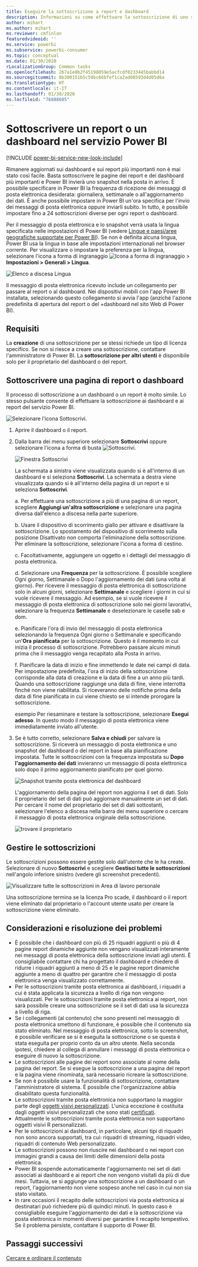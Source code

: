 ```yaml
---
title: Eseguire la sottoscrizione a report e dashboard
description: Informazioni su come effettuare la sottoscrizione di uno snapshot di un report o un dashboard di Power BI inviato tramite posta elettronica.
author: mihart
ms.author: mihart
ms.reviewer: cmfinlan
featuredvideoid: ''
ms.service: powerbi
ms.subservice: powerbi-consumer
ms.topic: conceptual
ms.date: 01/30/2020
rLocalizationGroup: Common tasks
ms.openlocfilehash: 267a1e8b2f45198059e5acfcdf0233445babbd14
ms.sourcegitcommit: 8b300151b5c59bc66bfef1ca2ad08593d4d05d6a
ms.translationtype: HT
ms.contentlocale: it-IT
ms.lasthandoff: 01/30/2020
ms.locfileid: "76888605"
---
```

# <a name="subscribe-to-a-report-or-dashboard-in-the-power-bi-service"></a>Sottoscrivere un report o un dashboard nel servizio Power BI 

[!INCLUDE [power-bi-service-new-look-include](../includes/power-bi-service-new-look-include.md)]

Rimanere aggiornati sui dashboard e sui report più importanti non è mai stato così facile. Basta sottoscrivere le pagine dei report e dei dashboard più importanti e Power BI invierà uno snapshot nella posta in arrivo. È possibile specificare in Power BI la frequenza di ricezione dei messaggi di posta elettronica desiderata: giornaliera, settimanale o all'aggiornamento dei dati. È anche possibile impostare in Power BI un'ora specifica per l'invio dei messaggi di posta elettronica oppure inviarli subito.  In tutto, è possibile impostare fino a 24 sottoscrizioni diverse per ogni report o dashboard.  

Per il messaggio di posta elettronica e lo snapshot verrà usata la lingua specificata nelle impostazioni di Power BI (vedere [Lingue e paesi/aree geografiche supportate per Power BI](../supported-languages-countries-regions.md)). Se non è definita alcuna lingua, Power BI usa la lingua in base alle impostazioni internazionali nel browser corrente. Per visualizzare o impostare la preferenza per la lingua, selezionare l'icona a forma di ingranaggio ![Icona a forma di ingranaggio](./media/end-user-subscribe/power-bi-settings-icon.png) > **Impostazioni > Generali > Lingua**. 

![Elenco a discesa Lingua](./media/end-user-subscribe/power-bi-language.png)

Il messaggio di posta elettronica ricevuto include un collegamento per passare al report o al dashboard. Nei dispositivi mobili con l'app Power BI installata, selezionando questo collegamento si avvia l'app (anziché l'azione predefinita di apertura del report o del +dashboard nel sito Web di Power BI).


## <a name="requirements"></a>Requisiti
La **creazione** di una sottoscrizione per se stessi richiede un tipo di licenza specifico. Se non si riesce a creare una sottoscrizione, contattare l'amministratore di Power BI. La **sottoscrizione per altri utenti** è disponibile solo per il proprietario del dashboard o del report. 

## <a name="subscribe-to-a-dashboard-or-a-report-page"></a>Sottoscrivere una pagina di report o dashboard
Il processo di sottoscrizione a un dashboard o un report è molto simile. Lo stesso pulsante consente di effettuare la sottoscrizione ai dashboard e ai report del servizio Power BI.
 
![Selezionare l'icona Sottoscrivi](./media/end-user-subscribe/power-bi-subscribe.png).

1. Aprire il dashboard o il report.
2. Dalla barra dei menu superiore selezionare **Sottoscrivi** oppure selezionare l'icona a forma di busta ![Sottoscrivi](./media/end-user-subscribe/power-bi-icon-envelope.png).
   


   ![Finestra Sottoscrivi](./media/end-user-subscribe/power-bi-emails-numbered.png)
    
    La schermata a sinistra viene visualizzata quando si è all'interno di un dashboard e si seleziona **Sottoscrivi**. La schermata a destra viene visualizzata quando si è all'interno della pagina di un report e si seleziona **Sottoscrivi**. 
    
    a. Per effettuare una sottoscrizione a più di una pagina di un report, scegliere **Aggiungi un'altra sottoscrizione** e selezionare una pagina diversa dall'elenco a discesa nella parte superiore.

    b. Usare il dispositivo di scorrimento giallo per attivare e disattivare la sottoscrizione.  Lo spostamento del dispositivo di scorrimento sulla posizione Disattivato non comporta l'eliminazione della sottoscrizione. Per eliminare la sottoscrizione, selezionare l'icona a forma di cestino.

    c. Facoltativamente, aggiungere un oggetto e i dettagli del messaggio di posta elettronica. 

    d. Selezionare una **Frequenza** per la sottoscrizione.  È possibile scegliere Ogni giorno, Settimanale o Dopo l'aggiornamento dei dati (una volta al giorno).  Per ricevere il messaggio di posta elettronica di sottoscrizione solo in alcuni giorni, selezionare **Settimanale** e scegliere i giorni in cui si vuole ricevere il messaggio.  Ad esempio, se si vuole ricevere il messaggio di posta elettronica di sottoscrizione solo nei giorni lavorativi, selezionare la frequenza **Settimanale** e deselezionare le caselle sab e dom.   

    e. Pianificare l'ora di invio del messaggio di posta elettronica selezionando la frequenza Ogni giorno o Settimanale e specificando un'**Ora** **pianificata** per la sottoscrizione.  Questo è il momento in cui inizia il processo di sottoscrizione. Potrebbero passare alcuni minuti prima che il messaggio venga recapitato alla Posta in arrivo.    

    f. Pianificare la data di inizio e fine immettendo le date nei campi di data. Per impostazione predefinita, l'ora di inizio della sottoscrizione corrisponde alla data di creazione e la data di fine a un anno più tardi. Quando una sottoscrizione raggiunge una data di fine, viene interrotta finché non viene riabilitata.  Si riceveranno delle notifiche prima della data di fine pianificata in cui viene chiesto se si intende prorogare la sottoscrizione.     

    esempio Per riesaminare e testare la sottoscrizione, selezionare **Esegui adesso**.  In questo modo il messaggio di posta elettronica viene immediatamente inviato all'utente. 

3. Se è tutto corretto, selezionare **Salva e chiudi** per salvare la sottoscrizione. Si riceverà un messaggio di posta elettronica e uno snapshot del dashboard o del report in base alla pianificazione impostata. Tutte le sottoscrizioni con la frequenza impostata su **Dopo l'aggiornamento dei dati** invieranno un messaggio di posta elettronica solo dopo il primo aggiornamento pianificato per quel giorno.
   
   ![Snapshot tramite posta elettronica del dashboard](media/end-user-subscribe/power-bi-subscribe-email.png)
   
    L'aggiornamento della pagina del report non aggiorna il set di dati. Solo il proprietario del set di dati può aggiornare manualmente un set di dati. Per cercare il nome del proprietario dei set di dati sottostanti, selezionare l'elenco a discesa nella barra dei menu superiore o cercare il messaggio di posta elettronica originale della sottoscrizione.
   
    ![trovare il proprietario](./media/end-user-subscribe/power-bi-owner.png)


## <a name="manage-your-subscriptions"></a>Gestire le sottoscrizioni
Le sottoscrizioni possono essere gestite solo dall'utente che le ha create. Selezionare di nuovo **Sottoscrivi** e scegliere **Gestisci tutte le sottoscrizioni** nell'angolo inferiore sinistro (vedere gli screenshot precedenti). 

![Visualizzare tutte le sottoscrizioni in Area di lavoro personale](./media/end-user-subscribe/power-bi-manage.png)

Una sottoscrizione termina se la licenza Pro scade, il dashboard o il report viene eliminato dal proprietario o l'account utente usato per creare la sottoscrizione viene eliminato.

## <a name="considerations-and-troubleshooting"></a>Considerazioni e risoluzione dei problemi
* È possibile che i dashboard con più di 25 riquadri aggiunti o più di 4 pagine report dinamiche aggiunte non vengano visualizzati interamente nei messaggi di posta elettronica della sottoscrizione inviati agli utenti. È consigliabile contattare chi ha progettato il dashboard e chiedere di ridurre i riquadri aggiunti a meno di 25 e le pagine report dinamiche aggiunte a meno di quattro per garantire che il messaggio di posta elettronica venga visualizzato correttamente.  
* Per le sottoscrizioni tramite posta elettronica ai dashboard, i riquadri a cui è stata applicata la sicurezza a livello di riga non vengono visualizzati.  Per le sottoscrizioni tramite posta elettronica ai report, non sarà possibile creare una sottoscrizione se il set di dati usa la sicurezza a livello di riga.
* Se i collegamenti (al contenuto) che sono presenti nel messaggio di posta elettronica smettono di funzionare, è possibile che il contenuto sia stato eliminato. Nel messaggio di posta elettronica, sotto lo screenshot, è possibile verificare se si è eseguita la sottoscrizione o se questa è stata eseguita per proprio conto da un altro utente. Nella seconda ipotesi, chiedere al collega di annullare i messaggi di posta elettronica o eseguire di nuovo la sottoscrizione.
* Le sottoscrizioni alle pagine dei report sono associate al nome della pagina del report. Se si esegue la sottoscrizione a una pagina del report e la pagina viene rinominata, sarà necessario ricreare la sottoscrizione.
* Se non è possibile usare la funzionalità di sottoscrizione, contattare l'amministratore di sistema. È possibile che l'organizzazione abbia disabilitato questa funzionalità.  
* Le sottoscrizioni tramite posta elettronica non supportano la maggior parte degli [oggetti visivi personalizzati](../developer/power-bi-custom-visuals.md).  L'unica eccezione è costituita dagli oggetti visivi personalizzati che sono stati [certificati](../developer/power-bi-custom-visuals-certified.md).  
* Attualmente le sottoscrizioni tramite posta elettronica non supportano oggetti visivi R personalizzati.  
* Per le sottoscrizioni ai dashboard, in particolare, alcuni tipi di riquadri non sono ancora supportati,  tra cui: riquadri di streaming, riquadri video, riquadri di contenuto Web personalizzato.     
* Le sottoscrizioni possono non riuscire nei dashboard o nei report con immagini grandi a causa dei limiti delle dimensioni della posta elettronica.    
* Power BI sospende automaticamente l'aggiornamento nei set di dati associati ai dashboard e ai report che non vengono visitati da più di due mesi.  Tuttavia, se si aggiunge una sottoscrizione a un dashboard o un report, l'aggiornamento non viene sospeso anche nel caso in cui non sia stato visitato.
* In rare occasioni il recapito delle sottoscrizioni via posta elettronica ai destinatari può richiedere più di quindici minuti.  In questo caso è consigliabile eseguire l'aggiornamento dei dati e la sottoscrizione via posta elettronica in momenti diversi per garantire il recapito tempestivo.  Se il problema persiste, contattare il supporto di Power BI.

## <a name="next-steps"></a>Passaggi successivi

[Cercare e ordinare il contenuto](end-user-search-sort.md)
